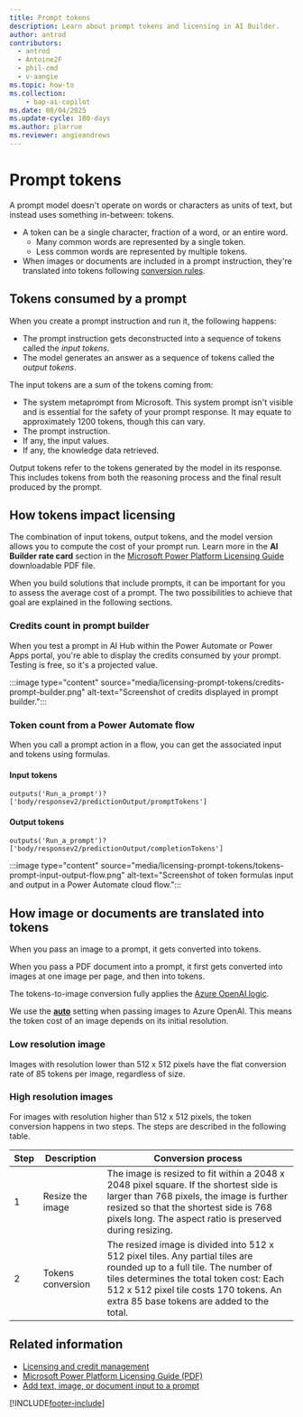 ```yaml
---
title: Prompt tokens
description: Learn about prompt tokens and licensing in AI Builder.
author: antrod
contributors:
  - antrod
  - Antoine2F
  - phil-cmd
  - v-aangie
ms.topic: how-to
ms.collection: 
    - bap-ai-copilot
ms.date: 08/04/2025
ms.update-cycle: 180-days
ms.author: plarrue
ms.reviewer: angieandrews
---
```


# Prompt tokens

A prompt model doesn't operate on words or characters as units of text, but instead uses something in-between: tokens.
- A token can be a single character, fraction of a word, or an entire word.
    - Many common words are represented by a single token.
    - Less common words are represented by multiple tokens.
- When images or documents are included in a prompt instruction, they're translated into tokens following [conversion rules](#how-image-or-documents-are-translated-into-tokens).

## Tokens consumed by a prompt

When you create a prompt instruction and run it, the following happens:

- The prompt instruction gets deconstructed into a sequence of tokens called the *input tokens*.
- The model generates an answer as a sequence of tokens called the *output tokens*.

The input tokens are a sum of the tokens coming from:

- The system metaprompt from Microsoft. This system prompt isn't visible and is essential for the safety of your prompt response.  It may equate to approximately 1200 tokens, though this can vary.
- The prompt instruction.
- If any, the input values.
- If any, the knowledge data retrieved.

Output tokens refer to the tokens generated by the model in its response. This includes tokens from both the reasoning process and the final result produced by the prompt.

## How tokens impact licensing

The combination of input tokens, output tokens, and the model version allows you to compute the cost of your prompt run. Learn more in the **AI Builder rate card** section in the [Microsoft Power Platform Licensing Guide](https://go.microsoft.com/fwlink/?linkid=2085130) downloadable PDF file.

When you build solutions that include prompts, it can be important for you to assess the average cost of a prompt. The two possibilities to achieve that goal are explained in the following sections.

### Credits count in prompt builder

When you test a prompt in AI Hub within the Power Automate or Power Apps portal, you're able to display the credits consumed by your prompt. Testing is free, so it's a projected value.

:::image type="content" source="media/licensing-prompt-tokens/credits-prompt-builder.png" alt-text="Screenshot of credits displayed in prompt builder.":::

### Token count from a Power Automate flow

When you call a prompt action in a flow, you can get the associated input and tokens using formulas.

#### Input tokens

```
outputs('Run_a_prompt')?['body/responsev2/predictionOutput/promptTokens']
```

#### Output tokens

```
outputs('Run_a_prompt')?['body/responsev2/predictionOutput/completionTokens']
```

:::image type="content" source="media/licensing-prompt-tokens/tokens-prompt-input-output-flow.png" alt-text="Screenshot of token formulas input and output in a Power Automate cloud flow.":::

## How image or documents are translated into tokens

When you pass an image to a prompt, it gets converted into tokens.

When you pass a PDF document into a prompt, it first gets converted into images at one image per page, and then into tokens.

The tokens-to-image conversion fully applies the [Azure OpenAI logic](/azure/ai-services/openai/overview#image-tokens).

We use the [**auto**](/azure/ai-services/openai/how-to/gpt-with-vision?tabs=rest#detail-parameter-settings-in-image-processing-low-high-auto) setting when passing images to Azure OpenAI. This means the token cost of an image depends on its initial resolution.

### Low resolution image

Images with resolution lower than 512 x 512 pixels have the flat conversion rate of 85 tokens per image, regardless of size.

### High resolution images

For images with resolution higher than 512 x 512 pixels, the token conversion happens in two steps. The steps are described in the following table.

| Step | Description | Conversion process |
|------|-------------|---------------------|
| 1 | Resize the image | The image is resized to fit within a 2048 x 2048 pixel square. If the shortest side is larger than 768 pixels, the image is further resized so that the shortest side is 768 pixels long. The aspect ratio is preserved during resizing. |
| 2 | Tokens conversion | The resized image is divided into 512 x 512 pixel tiles. Any partial tiles are rounded up to a full tile. The number of tiles determines the total token cost: Each 512 x 512 pixel tile costs 170 tokens. An extra 85 base tokens are added to the total. |

## Related information

- [Licensing and credit management](credit-management.md)
- [Microsoft Power Platform Licensing Guide (PDF)](https://go.microsoft.com/fwlink/?LinkId=2085130)
- [Add text, image, or document input to a prompt](add-inputs-prompt.md)


[!INCLUDE[footer-include](includes/footer-banner.md)]
